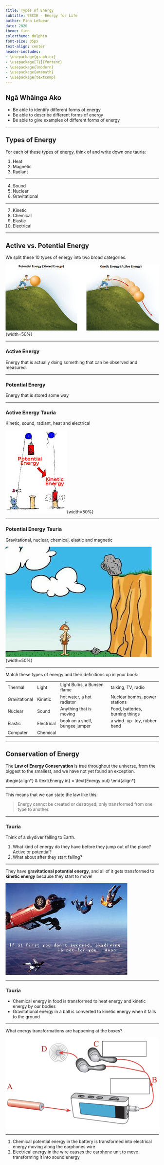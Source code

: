 ```yaml
---
title: Types of Energy
subtitle: 9SCIE - Energy for Life
author: Finn LeSueur
date: 2020
theme: finn
colortheme: dolphin
font-size: 35px
text-align: center
header-includes:
- \usepackage{graphicx}
- \usepackage[T1]{fontenc}
- \usepackage{lmodern}
- \usepackage{amsmath}
- \usepackage{textcomp}
---
```


## Ngā Whāinga Ako

- Be able to identify different forms of energy
- Be able to describe different forms of energy
- Be able to give examples of different forms of energy

---

## Types of Energy

For each of these types of energy, think of and write down one tauria:

1. Heat
2. Magnetic
3. Radiant

---

4. Sound
5. Nuclear
6. Gravitational

---

7. Kinetic
8. Chemical
9. Elastic
10. Electrical

--- 

## Active vs. Potential Energy

We split these 10 types of energy into two broad categories.

![](../assets/types_of_energy-active-vs-potential.jpg){width=50%}

---

### Active Energy

Energy that is actually doing something that can be observed and measured.

---

### Potential Energy

Energy that is stored some way

---

### Active Energy Tauria

Kinetic, sound, radiant, heat and electrical

![](../assets/types_of_energy-kinetic-and-potential.jpg){width=50%}

---

### Potential Energy Tauria

Gravitational, nuclear, chemical, elastic and magnetic

![](../assets/types_of_energy-potential.jpg){width=50%}

---

Match these types of energy and their definitions up in your book:

|               |            |                                |                                 |
|:--------------|:-----------|:-------------------------------|:--------------------------------|
| Thermal       | Light      | Light Bulbs, a Bunsen flame    | talking, TV, radio              |
| Gravitational | Kinetic    | hot water, a hot radiator      | Nuclear bombs, power stations   |
| Nuclear       | Sound      | Anything that is moving        | Food, batteries, burning things |
| Elastic       | Electrical | book on a shelf, bungee jumper | a wind-up-toy, rubber band      |
| Computer      | Chemical   |                                |                                 |

---

## Conservation of Energy

The __Law of Energy Conservation__ is true throughout the universe, from the biggest to the smallest, and we have not yet found an exception.

\begin{align*}
    & \text{Energy in} = \text{Energy out}
\end{align*}

---

This means that we can state the law like this:

> Energy cannot be created or destroyed, only transformed from one type to another.

---

### Tauria

Think of a skydiver falling to Earth.

1. What kind of energy do they have before they jump out of the plane? Active or potential?
2. What about after they start falling?

---

They have __gravitational potential energy__, and all of it gets transformed to __kinetic energy__ because they start to move!

![](../assets/types_of_energy-skydiving.jpg)

---

### Tauria

- Chemical energy in food is transformed to heat energy and kinetic energy by our bodies
- Gravitational energy in a ball is converted to kinetic energy when it falls to the ground

---

What energy transformations are happening at the boxes?

![](../assets/types_of_energy-conversions.png)

---

1. Chemical potential energy in the battery is transformed into electrical energy moving along the earphones wire
2. Electrical energy in the wire causes the earphone unit to move transforming it into sound energy
